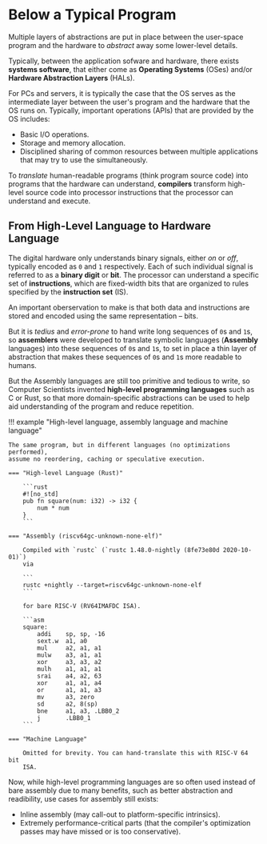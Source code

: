 # Below a Typical Program

Multiple layers of abstractions are put in place between the user-space program
and the hardware to *abstract* away some lower-level details.

Typically, between the application sofware and hardware, there exists
**systems software**, that either come as **Operating Systems** (OSes) and/or
**Hardware Abstraction Layers** (HALs).

For PCs and servers, it is typically the case that the OS serves as the
intermediate layer between the user's program and the hardware that the OS
runs on. Typically, important operations (APIs) that are provided by the OS
includes:

- Basic I/O operations.
- Storage and memory allocation.
- Disciplined sharing of common resources between multiple applications that
  may try to use the simultaneously.

To *translate* human-readable programs (think program source code) into programs
that the hardware can understand, **compilers** transform high-level source
code into processor instructions that the processor can understand and execute.

## From High-Level Language to Hardware Language

The digital hardware only understands binary signals, either *on* or *off*,
typically encoded as `0` and `1` respectively. Each of such individual signal
is referred to as a **binary digit** or **bit**. The processor can understand
a specific set of **instructions**, which are fixed-width bits that are
organized to rules specified by the **instruction set** (IS).

An important oberservation to make is that both data and instructions are
stored and encoded using the same representation – bits.

But it is *tedius* and *error-prone* to hand write long sequences of `0`s and
`1`s, so **assemblers** were developed to translate symbolic languages
(**Assembly** languages) into these sequences of `0`s and `1`s, to set in place
a thin layer of abstraction that makes these sequences of `0`s and `1`s more
readable to humans.

But the Assembly languages are still too primitive and tedious to write, so
Computer Scientists invented **high-level programming languages** such as C
or Rust, so that more domain-specific abstractions can be used to help aid
understanding of the program and reduce repetition.

!!! example "High-level language, assembly language and machine language"

    The same program, but in different languages (no optimizations performed),
    assume no reordering, caching or speculative execution.

    === "High-level Language (Rust)"

        ```rust
        #![no_std]
        pub fn square(num: i32) -> i32 {
            num * num
        }
        ```
    
    === "Assembly (riscv64gc-unknown-none-elf)"

        Compiled with `rustc` (`rustc 1.48.0-nightly (8fe73e80d 2020-10-01)`)
        via

        ```
        rustc +nightly --target=riscv64gc-unknown-none-elf
        ```

        for bare RISC-V (RV64IMAFDC ISA).

        ```asm
        square:
            addi    sp, sp, -16
            sext.w  a1, a0
            mul     a2, a1, a1
            mulw    a3, a1, a1
            xor     a3, a3, a2
            mulh    a1, a1, a1
            srai    a4, a2, 63
            xor     a1, a1, a4
            or      a1, a1, a3
            mv      a3, zero
            sd      a2, 8(sp)
            bne     a1, a3, .LBB0_2
            j       .LBB0_1
        ```

    === "Machine Language"

        Omitted for brevity. You can hand-translate this with RISC-V 64 bit
        ISA.

Now, while high-level programming languages are so often used instead of bare
assembly due to many benefits, such as better abstraction and readibility,
use cases for assembly still exists:

- Inline assembly (may call-out to platform-specific intrinsics).
- Extremely performance-critical parts (that the compiler's optimization passes
  may have missed or is too conservative).
